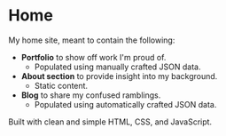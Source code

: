 # Home

My home site, meant to contain the following:

- **Portfolio** to show off work I'm proud of.
  - Populated using manually crafted JSON data.
- **About section** to provide insight into my background.
  - Static content.
- **Blog** to share my confused ramblings.
  - Populated using automatically crafted JSON data.

Built with clean and simple HTML, CSS, and JavaScript.
